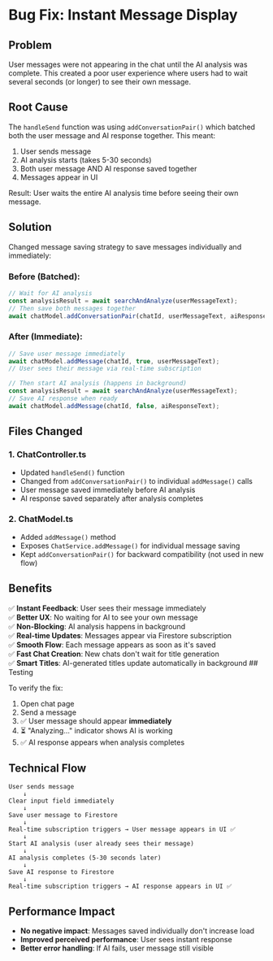 # Bug Fix: Instant Message Display

## Problem

User messages were not appearing in the chat until the AI analysis was complete. This created a poor user experience where users had to wait several seconds (or longer) to see their own message.

## Root Cause

The `handleSend` function was using `addConversationPair()` which batched both the user message and AI response together. This meant:

1. User sends message
2. AI analysis starts (takes 5-30 seconds)
3. Both user message AND AI response saved together
4. Messages appear in UI

Result: User waits the entire AI analysis time before seeing their own message.

## Solution

Changed message saving strategy to save messages individually and immediately:

### Before (Batched):

```typescript
// Wait for AI analysis
const analysisResult = await searchAndAnalyze(userMessageText);
// Then save both messages together
await chatModel.addConversationPair(chatId, userMessageText, aiResponseText);
```

### After (Immediate):

```typescript
// Save user message immediately
await chatModel.addMessage(chatId, true, userMessageText);
// User sees their message via real-time subscription

// Then start AI analysis (happens in background)
const analysisResult = await searchAndAnalyze(userMessageText);
// Save AI response when ready
await chatModel.addMessage(chatId, false, aiResponseText);
```

## Files Changed

### 1. ChatController.ts

- Updated `handleSend()` function
- Changed from `addConversationPair()` to individual `addMessage()` calls
- User message saved immediately before AI analysis
- AI response saved separately after analysis completes

### 2. ChatModel.ts

- Added `addMessage()` method
- Exposes `ChatService.addMessage()` for individual message saving
- Kept `addConversationPair()` for backward compatibility (not used in new flow)

## Benefits

✅ **Instant Feedback**: User sees their message immediately  
✅ **Better UX**: No waiting for AI to see your own message  
✅ **Non-Blocking**: AI analysis happens in background  
✅ **Real-time Updates**: Messages appear via Firestore subscription  
✅ **Smooth Flow**: Each message appears as soon as it's saved  
✅ **Fast Chat Creation**: New chats don't wait for title generation  
✅ **Smart Titles**: AI-generated titles update automatically in background ## Testing

To verify the fix:

1. Open chat page
2. Send a message
3. ✅ User message should appear **immediately**
4. ⏳ "Analyzing..." indicator shows AI is working
5. ✅ AI response appears when analysis completes

## Technical Flow

```
User sends message
    ↓
Clear input field immediately
    ↓
Save user message to Firestore
    ↓
Real-time subscription triggers → User message appears in UI ✅
    ↓
Start AI analysis (user already sees their message)
    ↓
AI analysis completes (5-30 seconds later)
    ↓
Save AI response to Firestore
    ↓
Real-time subscription triggers → AI response appears in UI ✅
```

## Performance Impact

- **No negative impact**: Messages saved individually don't increase load
- **Improved perceived performance**: User sees instant response
- **Better error handling**: If AI fails, user message still visible
